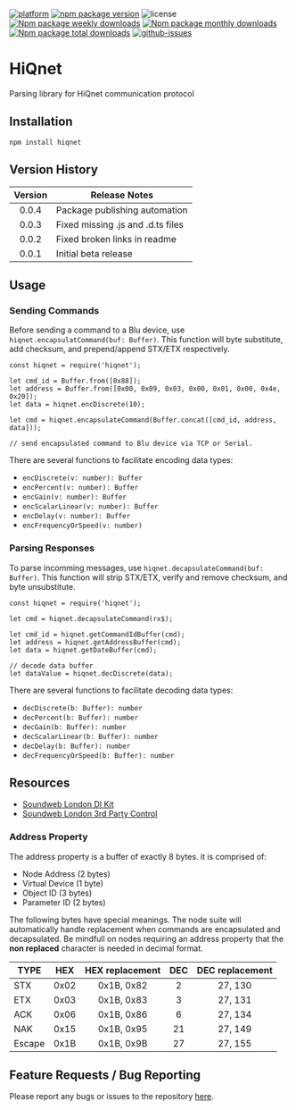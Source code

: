 [![platform](https://img.shields.io/badge/platform-node.js-green)](https://nodejs.org/en)
[![npm package version](https://img.shields.io/npm/v/hiqnet)](https://www.npmjs.com/package/hiqnet)
![license](https://img.shields.io/npm/l/hiqnet)
[![Npm package weekly downloads](https://badgen.net/npm/dw/hiqnet)](https://www.npmjs.com/package/hiqnet)
[![Npm package monthly downloads](https://badgen.net/npm/dm/hiqnet)](https://www.npmjs.com/package/hiqnet)
[![Npm package total downloads](https://badgen.net/npm/dt/hiqnet)](https://www.npmjs.com/package/hiqnet)
[![github-issues](https://img.shields.io/github/issues/dudest/hiqnet)](https://github.com/dudest/hiqnet/issues)

# HiQnet
Parsing library for HiQnet communication protocol

## Installation

```
npm install hiqnet
```

## Version History

| Version | Release Notes                     |
| :-----: | --------------------------------- |
| 0.0.4   | Package publishing automation     |
| 0.0.3   | Fixed missing .js and .d.ts files |
| 0.0.2   | Fixed broken links in readme      |
| 0.0.1   | Initial beta release              |

## Usage

### Sending Commands

Before sending a command to a Blu device, use `hiqnet.encapsulatCommand(buf: Buffer)`. This function will byte substitute, add checksum, and prepend/append STX/ETX respectively.

```
const hiqnet = require('hiqnet');

let cmd_id = Buffer.from([0x88]);
let address = Buffer.from([0x00, 0x09, 0x03, 0x00, 0x01, 0x00, 0x4e, 0x20]);
let data = hiqnet.encDiscrete(10);

let cmd = hiqnet.encapsulateCommand(Buffer.concat([cmd_id, address, data]));

// send encapsulated command to Blu device via TCP or Serial.
```

There are several functions to facilitate encoding data types:

- `encDiscrete(v: number): Buffer`
- `encPercent(v: number): Buffer`
- `encGain(v: number): Buffer`
- `encScalarLinear(v: number): Buffer`
- `encDelay(v: number): Buffer`
- `encFrequencyOrSpeed(v: number)`

### Parsing Responses

To parse incomming messages, use `hiqnet.decapsulateCommand(buf: Buffer)`. This function will strip STX/ETX, verify and remove checksum, and byte unsubstitute.

```
const hiqnet = require('hiqnet');

let cmd = hiqnet.decapsulateCommand(rx$);

let cmd_id = hiqnet.getCommandIdBuffer(cmd);
let address = hiqnet.getAddressBuffer(cmd);
let data = hiqnet.getDateBuffer(cmd);

// decode data buffer
let dataValue = hiqnet.decDiscrete(data);
```

There are several functions to facilitate decoding data types:

- `decDiscrete(b: Buffer): number`
- `decPercent(b: Buffer): number`
- `decGain(b: Buffer): number`
- `decScalarLinear(b: Buffer): number`
- `decDelay(b: Buffer): number`
- `decFrequencyOrSpeed(b: Buffer): number`

## Resources

- [Soundweb London DI Kit](https://bssaudio.com/en/site_elements/soundweb-london-di-kit)
- [Soundweb London 3rd Party Control](https://help.harmanpro.com/Documents/135/Soundweb%20London%203rd%20Party%20Control.pdf)

### Address Property

The address property is a buffer of exactly 8 bytes. it is comprised of:

- Node Address (2 bytes)
- Virtual Device (1 byte)
- Object ID (3 bytes)
- Parameter ID (2 bytes)

The following bytes have special meanings. The node suite will automatically handle replacement when commands are encapsulated and decapsulated. Be mindfull on nodes requiring an address property that the **non replaced** character is needed in decimal format. 

| TYPE   | HEX  | HEX replacement | DEC  | DEC replacement |
| ------ |:----:| :-------------: | :---:| :-------------: |
| STX    | 0x02 | 0x1B, 0x82      | 2    | 27, 130         |
| ETX    | 0x03 | 0x1B, 0x83      | 3    | 27, 131         |
| ACK    | 0x06 | 0x1B, 0x86      | 6    | 27, 134         |
| NAK    | 0x15 | 0x1B, 0x95      | 21   | 27, 149         |
| Escape | 0x1B | 0x1B, 0x9B      | 27   | 27, 155         |

## Feature Requests / Bug Reporting

Please report any bugs or issues to the repository [here](https://github.com/dudest/HiQnet/issues).